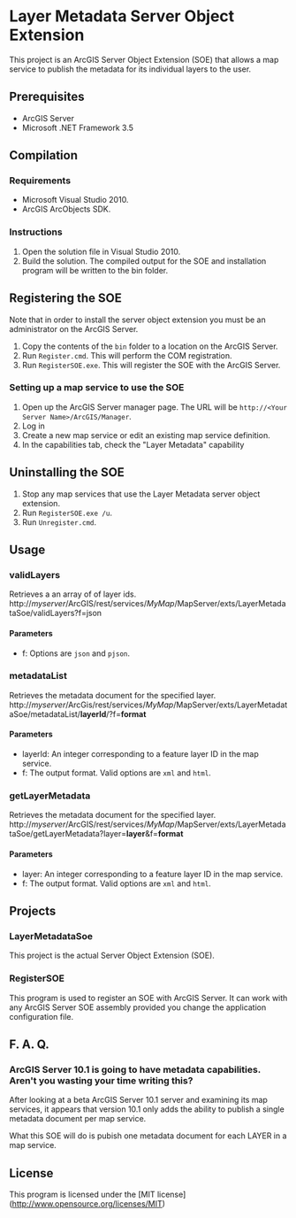 # Layer Metadata Server Object Extension #

This project is an ArcGIS Server Object Extension (SOE) that allows a map service to publish the metadata for its individual layers to the user.

## Prerequisites ##

* ArcGIS Server
* Microsoft .NET Framework 3.5

## Compilation ##

### Requirements ###

* Microsoft Visual Studio 2010.
* ArcGIS ArcObjects SDK.

### Instructions ###

1. Open the solution file in Visual Studio 2010.
2. Build the solution.  The compiled output for the SOE and installation program will be written to the bin folder.

## Registering the SOE ##

Note that in order to install the server object extension you must be an administrator on the ArcGIS Server.

1.	Copy the contents of the `bin` folder to a location on the ArcGIS Server.
2.	Run `Register.cmd`. This will perform the COM registration.
3.	Run `RegisterSOE.exe`. This will register the SOE with the ArcGIS Server.

### Setting up a map service to use the SOE ###

1.	Open up the ArcGIS Server manager page. The URL will be `http://<Your Server Name>/ArcGIS/Manager`.
2.	Log in
3.	Create a new map service or edit an existing map service definition.
4.	In the capabilities tab, check the "Layer Metadata" capability

## Uninstalling the SOE ##

1.	Stop any map services that use the Layer Metadata server object extension.
2.	Run `RegisterSOE.exe /u`.
3.	Run `Unregister.cmd`.

## Usage ##

### validLayers ###
Retrieves a an array of of layer ids.
http://*myserver*/ArcGIS/rest/services/*MyMap*/MapServer/exts/LayerMetadataSoe/validLayers?f=json
#### Parameters ####

* f: Options are `json` and `pjson`.

### metadataList ###
Retrieves the metadata document for the specified layer.
http://*myserver*/ArcGis/rest/services/*MyMap*/MapServer/exts/LayerMetadataSoe/metadataList/__layerId__/?f=__format__
#### Parameters ####
* layerId: An integer corresponding to a feature layer ID in the map service.
* f: The output format.  Valid options are `xml` and `html`.

### getLayerMetadata ###
Retrieves the metadata document for the specified layer.
http://*myserver*/ArcGIS/rest/services/*MyMap*/MapServer/exts/LayerMetadataSoe/getLayerMetadata?layer=__layer__&f=__format__
#### Parameters ####
* layer: An integer corresponding to a feature layer ID in the map service.
* f: The output format.  Valid options are `xml` and `html`.

## Projects ##

### LayerMetadataSoe ###

This project is the actual Server Object Extension (SOE).

### RegisterSOE ###

This program is used to register an SOE with ArcGIS Server.  It can work with any ArcGIS Server SOE assembly provided you change the application configuration file.

## F. A. Q. ##

### ArcGIS Server 10.1 is going to have metadata capabilities.  Aren't you wasting your time writing this? ###

After looking at a beta ArcGIS Server 10.1 server and examining its map services, it appears that version 10.1 only adds the ability to publish a single metadata document per map service.

What this SOE will do is pubish one metadata document for each LAYER in a map service.

## License ##
This program is licensed under the [MIT license] (http://www.opensource.org/licenses/MIT)